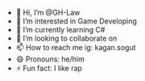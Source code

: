 - 👋 Hi, I’m @GH-Law
- 👀 I’m interested in Game Developing
- 🌱 I’m currently learning C#
- 💞️ I’m looking to collaborate on 
- 📫 How to reach me ig: kagan.sogut
- 😄 Pronouns: he/him
- ⚡ Fun fact: I like rap

<!---
GH-Law/GH-Law is a ✨ special ✨ repository because its `README.md` (this file) appears on your GitHub profile.
You can click the Preview link to take a look at your changes.
--->
